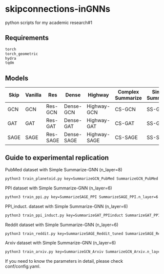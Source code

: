 # skipconnections-inGNNs
python scripts for my academic research#1

## Requirements
```bash
torch
torch_geometric
hydra
tqdm
```

## Models 
| Skip | Vanilla | Res      | Dense      | Highway      | Complex Summarize | Simple Summarize |
|------|---------|----------|----------  |--------------|-------------------|------------------|
| GCN  | GCN     | Res-GCN  | Dense-GCN  | Highway-GCN  | CS-GCN            | SS-GCN           |
| GAT  | GAT     | Res-GAT  | Dense-GAT  | Highway-GAT  | CS-GAT            | SS-GAT           |
| SAGE | SAGE    | Res-SAGE | Dense-SAGE | Highway-SAGE | CS-SAGE           | SS-SAGE          |

## Guide to experimental replication
PubMed dataset with Simple Summarize-GNN (n_layer=8)
```bash 
python3 train_planetoid.py key=SummarizeGCN_PubMed SummarizeGCN_PubMed.n_layer=8
```

PPI dataset with Simple Summarize-GNN (n_layer=6)
```bash 
python3 train_ppi.py key=SummarizeSAGE_PPI SummarizeSAGE_PPI.n_layer=6
```

PPI_induct. dataset with Simple Summarize-GNN (n_layer=6)
```bash 
python3 train_ppi_induct.py key=SummarizeGAT_PPIinduct SummarizeGAT_PPIinduct.n_layer=6
```

Reddit dataset with Simple Summarize-GNN (n_layer=6)
```bash 
python3 train_reddit.py key=SummarizeSAGE_Reddit_tuned SummarizeSAGE_Reddit_tuned.n_layer=6
```

Arxiv dataset with Simple Summarize-GNN (n_layer=6)
```bash 
python3 train_arxiv.py key=SummarizeGCN_Arxiv SummarizeGCN_Arxiv.n_layer=6
```

If you need to know the parameters in detail, please check conf/config.yaml.


